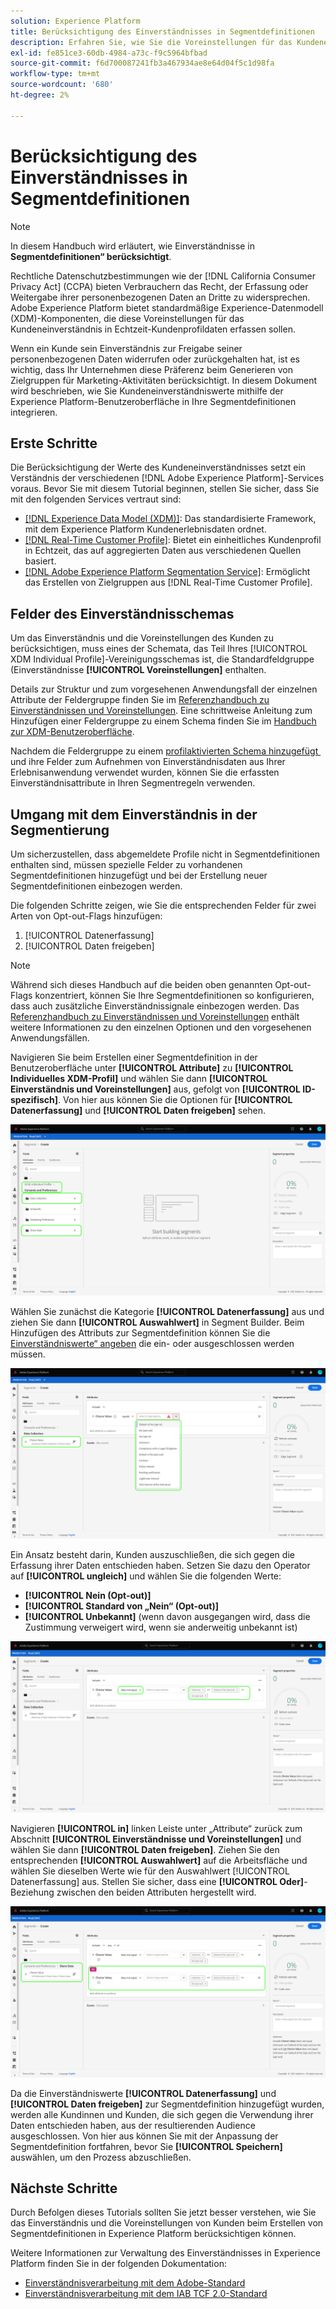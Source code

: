 ```yaml
---
solution: Experience Platform
title: Berücksichtigung des Einverständnisses in Segmentdefinitionen
description: Erfahren Sie, wie Sie die Voreinstellungen für das Kundeneinverständnis zur Erfassung und Freigabe personenbezogener Daten bei Segmentierungsvorgängen berücksichtigen.
exl-id: fe851ce3-60db-4984-a73c-f9c5964bfbad
source-git-commit: f6d700087241fb3a467934ae8e64d04f5c1d98fa
workflow-type: tm+mt
source-wordcount: '680'
ht-degree: 2%

---
```


# Berücksichtigung des Einverständnisses in Segmentdefinitionen

>[!NOTE]
>
>In diesem Handbuch wird erläutert, wie Einverständnisse in **Segmentdefinitionen“ berücksichtigt**.

Rechtliche Datenschutzbestimmungen wie der [!DNL California Consumer Privacy Act] (CCPA) bieten Verbrauchern das Recht, der Erfassung oder Weitergabe ihrer personenbezogenen Daten an Dritte zu widersprechen. Adobe Experience Platform bietet standardmäßige Experience-Datenmodell (XDM)-Komponenten, die diese Voreinstellungen für das Kundeneinverständnis in Echtzeit-Kundenprofildaten erfassen sollen.

Wenn ein Kunde sein Einverständnis zur Freigabe seiner personenbezogenen Daten widerrufen oder zurückgehalten hat, ist es wichtig, dass Ihr Unternehmen diese Präferenz beim Generieren von Zielgruppen für Marketing-Aktivitäten berücksichtigt. In diesem Dokument wird beschrieben, wie Sie Kundeneinverständniswerte mithilfe der Experience Platform-Benutzeroberfläche in Ihre Segmentdefinitionen integrieren.

## Erste Schritte

Die Berücksichtigung der Werte des Kundeneinverständnisses setzt ein Verständnis der verschiedenen [!DNL Adobe Experience Platform]-Services voraus. Bevor Sie mit diesem Tutorial beginnen, stellen Sie sicher, dass Sie mit den folgenden Services vertraut sind:

* [[!DNL Experience Data Model (XDM)]](../../xdm/home.md): Das standardisierte Framework, mit dem Experience Platform Kundenerlebnisdaten ordnet.
* [[!DNL Real-Time Customer Profile]](../../profile/home.md): Bietet ein einheitliches Kundenprofil in Echtzeit, das auf aggregierten Daten aus verschiedenen Quellen basiert.
* [[!DNL Adobe Experience Platform Segmentation Service]](../home.md): Ermöglicht das Erstellen von Zielgruppen aus [!DNL Real-Time Customer Profile].

## Felder des Einverständnisschemas

Um das Einverständnis und die Voreinstellungen des Kunden zu berücksichtigen, muss eines der Schemata, das Teil Ihres [!UICONTROL XDM Individual Profile]-Vereinigungsschemas ist, die Standardfeldgruppe (Einverständnisse **[!UICONTROL Voreinstellungen]** enthalten.

Details zur Struktur und zum vorgesehenen Anwendungsfall der einzelnen Attribute der Feldergruppe finden Sie im [Referenzhandbuch zu Einverständnissen und Voreinstellungen](../../xdm/field-groups/profile/consents.md). Eine schrittweise Anleitung zum Hinzufügen einer Feldergruppe zu einem Schema finden Sie im [Handbuch zur XDM-Benutzeroberfläche](../../xdm/ui/resources/schemas.md#add-field-groups).

Nachdem die Feldergruppe zu einem [profilaktivierten Schema hinzugefügt &#x200B;](../../xdm/ui/resources/schemas.md#profile) und ihre Felder zum Aufnehmen von Einverständnisdaten aus Ihrer Erlebnisanwendung verwendet wurden, können Sie die erfassten Einverständnisattribute in Ihren Segmentregeln verwenden.

## Umgang mit dem Einverständnis in der Segmentierung

Um sicherzustellen, dass abgemeldete Profile nicht in Segmentdefinitionen enthalten sind, müssen spezielle Felder zu vorhandenen Segmentdefinitionen hinzugefügt und bei der Erstellung neuer Segmentdefinitionen einbezogen werden.

Die folgenden Schritte zeigen, wie Sie die entsprechenden Felder für zwei Arten von Opt-out-Flags hinzufügen:

1. [!UICONTROL Datenerfassung]
1. [!UICONTROL Daten freigeben]

>[!NOTE]
>
>Während sich dieses Handbuch auf die beiden oben genannten Opt-out-Flags konzentriert, können Sie Ihre Segmentdefinitionen so konfigurieren, dass auch zusätzliche Einverständnissignale einbezogen werden. Das [Referenzhandbuch zu Einverständnissen und Voreinstellungen](../../xdm/field-groups/profile/consents.md) enthält weitere Informationen zu den einzelnen Optionen und den vorgesehenen Anwendungsfällen.

Navigieren Sie beim Erstellen einer Segmentdefinition in der Benutzeroberfläche unter **[!UICONTROL Attribute]** zu **[!UICONTROL Individuelles XDM-Profil]** und wählen Sie dann **[!UICONTROL Einverständnis und Voreinstellungen]** aus, gefolgt von **[!UICONTROL ID-spezifisch]**. Von hier aus können Sie die Optionen für **[!UICONTROL Datenerfassung]** und **[!UICONTROL Daten freigeben]** sehen.

![](../images/tutorials/opt-outs/consents.png)

Wählen Sie zunächst die Kategorie **[!UICONTROL Datenerfassung]** aus und ziehen Sie dann **[!UICONTROL Auswahlwert]** in Segment Builder. Beim Hinzufügen des Attributs zur Segmentdefinition können Sie die [Einverständniswerte“ angeben](../../xdm/field-groups/profile/consents.md#choice-values) die ein- oder ausgeschlossen werden müssen.

![](../images/tutorials/opt-outs/consent-values.png)

Ein Ansatz besteht darin, Kunden auszuschließen, die sich gegen die Erfassung ihrer Daten entschieden haben. Setzen Sie dazu den Operator auf **[!UICONTROL ungleich]** und wählen Sie die folgenden Werte:

* **[!UICONTROL Nein (Opt-out)]**
* **[!UICONTROL Standard von „Nein“ (Opt-out)]**
* **[!UICONTROL Unbekannt]** (wenn davon ausgegangen wird, dass die Zustimmung verweigert wird, wenn sie anderweitig unbekannt ist)

![](../images/tutorials/opt-outs/collect.png)

Navigieren **[!UICONTROL in]** linken Leiste unter „Attribute“ zurück zum Abschnitt **[!UICONTROL Einverständnisse und Voreinstellungen]** und wählen Sie dann **[!UICONTROL Daten freigeben]**. Ziehen Sie den entsprechenden **[!UICONTROL Auswahlwert]** auf die Arbeitsfläche und wählen Sie dieselben Werte wie für den Auswahlwert [!UICONTROL Datenerfassung] aus. Stellen Sie sicher, dass eine **[!UICONTROL Oder]**-Beziehung zwischen den beiden Attributen hergestellt wird.

![](../images/tutorials/opt-outs/share.png)

Da die Einverständniswerte **[!UICONTROL Datenerfassung]** und **[!UICONTROL Daten freigeben]** zur Segmentdefinition hinzugefügt wurden, werden alle Kundinnen und Kunden, die sich gegen die Verwendung ihrer Daten entschieden haben, aus der resultierenden Audience ausgeschlossen. Von hier aus können Sie mit der Anpassung der Segmentdefinition fortfahren, bevor Sie **[!UICONTROL Speichern]** auswählen, um den Prozess abzuschließen.

## Nächste Schritte

Durch Befolgen dieses Tutorials sollten Sie jetzt besser verstehen, wie Sie das Einverständnis und die Voreinstellungen von Kunden beim Erstellen von Segmentdefinitionen in Experience Platform berücksichtigen können.

Weitere Informationen zur Verwaltung des Einverständnisses in Experience Platform finden Sie in der folgenden Dokumentation:

* [Einverständnisverarbeitung mit dem Adobe-Standard](../../landing/governance-privacy-security/consent/adobe/overview.md)
* [Einverständnisverarbeitung mit dem IAB TCF 2.0-Standard](../../landing/governance-privacy-security/consent/iab/overview.md)